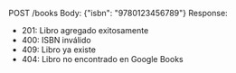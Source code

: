 POST /books
Body: {"isbn": "9780123456789"}
Response: 
- 201: Libro agregado exitosamente
- 400: ISBN inválido
- 409: Libro ya existe
- 404: Libro no encontrado en Google Books